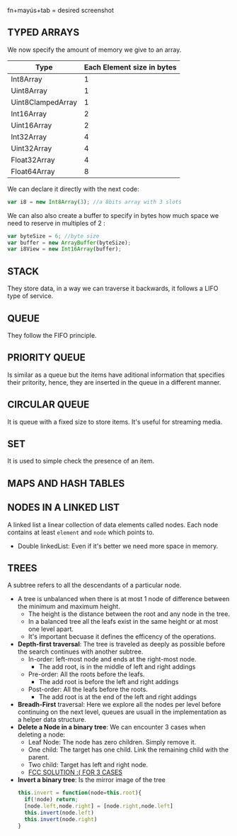 fn+mayús+tab = desired screenshot

## TYPED ARRAYS

We now specify the amount of memory we give to an array.

| Type              | Each Element size in bytes |
| ----------------- | -------------------------- |
| Int8Array         | 1                          |
| Uint8Array        | 1                          |
| Uint8ClampedArray | 1                          |
| Int16Array        | 2                          |
| Uint16Array       | 2                          |
| Int32Array        | 4                          |
| Uint32Array       | 4                          |
| Float32Array      | 4                          |
| Float64Array      | 8                          |

We can declare it directly with the next code:

```js
var i8 = new Int8Array(3); //a 8bits array with 3 slots
```

We can also also create a buffer to specify in bytes how much space we need to reserve in multiples of 2 :

```js
var byteSize = 6; //byte size
var buffer = new ArrayBuffer(byteSize);
var i8View = new Int16Array(buffer);
```

## STACK

They store data, in a way we can traverse it backwards, it follows a LIFO
type of service.

## QUEUE

They follow the FIFO principle.

## PRIORITY QUEUE

Is similar as a queue but the items have aditional information that specifies
their pritority, hence, they are inserted in the queue in a different manner.

## CIRCULAR QUEUE

It is queue with a fixed size to store items. It's useful for streaming media.

## SET

It is used to simple check the presence of an item.

## MAPS AND HASH TABLES

## NODES IN A LINKED LIST

A linked list a linear collection of data elements called nodes.
Each node contains at least `element` and `node` which points to.

- Double linkedList: Even if it's better we need more space in memory.

## TREES

A subtree refers to all the descendants of a particular node.

- A tree is unbalanced when there is at most 1 node of difference between the minimum and maximum height.
  - The height is the distance between the root and any node in the tree.
  - In a balanced tree all the leafs exist in the same height or at most one level apart.
  - It's important becuase it defines the efficency of the operations.
- **Depth-first traversal**: The tree is traveled as deeply as possible before the search continues with another subtree.
  - In-order: left-most node and ends at the right-most node.
    - The add root, is in the middle of left and right addings
  - Pre-order: All the roots before the leafs.
    - The add root is before the left and right addings
  - Post-order: All the leafs before the roots.
    - The add root is at the end of the left and right addings
- **Breadh-First** traversal: Here we explore all the nodes per level before
  continuing on the next level, queues are usuall in the implementation 
  as a helper data structure.
- **Delete a Node in a binary tree**: We can encounter 3 cases
  when deleting a node: 
  - Leaf Node: The node has zero children. Simply remove it.
  - One child: The target has one child. Link the remaining child
    with the parent.
  - Two child: Target has left and right node.
  - [FCC SOLUTION :( FOR 3 CASES](https://forum.freecodecamp.org/t/freecodecamp-challenge-guide-delete-a-node-with-two-children-in-a-binary-search-tree/301639)
- **Invert a binary tree**: Is the mirror image of the tree
  ```js
  this.invert = function(node=this.root){
    if(!node) return; 
    [node.left,node.right] = [node.right,node.left]
    this.invert(node.left) 
    this.invert(node.right)
  }
  ```
